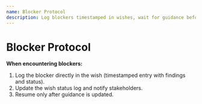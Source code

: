 ```yaml
---
name: Blocker Protocol
description: Log blockers timestamped in wishes, wait for guidance before resuming
---
```


# Blocker Protocol

**When encountering blockers:**

1. Log the blocker directly in the wish (timestamped entry with findings and status).
2. Update the wish status log and notify stakeholders.
3. Resume only after guidance is updated.
